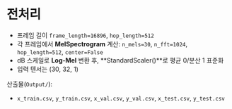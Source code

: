 # 전처리

- 프레임 길이 `frame_length=16896`, `hop_length=512`
- 각 프레임에서 **MelSpectrogram** 계산: `n_mels=30`, `n_fft=1024`, `hop_length=512`, `center=False`
- dB 스케일로 **Log‑Mel** 변환 후, **StandardScaler()**로 평균 0/분산 1 표준화
- 입력 텐서는 (30, 32, 1)

산출물(`Output/`):
- `x_train.csv`, `y_train.csv`, `x_val.csv`, `y_val.csv`, `x_test.csv`, `y_test.csv`
